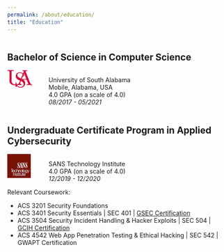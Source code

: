 ```yaml
---
permalink: /about/education/
title: "Education"
---
```


<div style="float:left; display:inline-block">
    <h2 id="bachelor-of-science-in-computer-science">Bachelor of Science in Computer Science</h2>
    <div style="float:left; display:inline-block">
        <span style="float:left; width: 20%">
            <img src="/assets/images/usa-logo-small.png" alt="USA Logo"/>
        </span>
        <span style="float:right; width: 80%">
            <p style="float:right; display:block">
            University of South Alabama<br>
            Mobile, Alabama, USA<br>
            4.0 GPA (on a scale of 4.0)<br>
            <i>08/2017 - 05/2021</i>
            </p>
        </span>
    </div>
</div>

<!--
<div style="float:left; display:inline-block">
    Major: Computer Science<br>
    Minor: Mathematics<br><br>
    
    Relevant Coursework:
    <ul id="list">
        <li><nobr>&#8226; AI Theory and Programming</nobr></li>
        <li><nobr>&#8226; Adv. Data Structures and Algs.</nobr></li>
        <li><nobr>&#8226; Appl. Probability - Stats.</nobr></li>
        <li><nobr>&#8226; Cal.-Based Physics I & II</nobr></li>
        <li><nobr>&#8226; Computer Architecture</nobr></li>
        <li><nobr>&#8226; Concurrent and Distributed Computing</nobr></li>
        <li><nobr>&#8226; Data Mining</nobr></li>
        <li><nobr>&#8226; Data Warehousing</nobr></li>
        <li><nobr>&#8226; Database Concepts</nobr></li>
        <li><nobr>&#8226; Discrete Math.</nobr></li>
        <li><nobr>&#8226; Formal Lang. - Automata Theory</nobr></li>
        <li><nobr>&#8226; Calculus I & II</nobr></li>
        <li><nobr>&#8226; Number Theory</nobr></li>
        <li><nobr>&#8226; Linear Algebra I</nobr></li>
        <li><nobr>&#8226; Networking</nobr></li>
        <li><nobr>&#8226; Operating Systems</nobr></li>
        <li><nobr>&#8226; Program Lang. Theory</nobr></li>
        <li><nobr>&#8226; Software Eng. Principles</nobr></li>
        <li><nobr>&#8226; Technical Writing</nobr></li>
    </ul>
</div>
-->

<div style="float:left; display:inline-block">
    <h2 id="undergraduate-certificate-program-in-applied-cybersecurity">Undergraduate Certificate Program in Applied Cybersecurity</h2>
    <div style="float:left; display:inline-block">
        <span style="float:left; width: 20%">
            <img src="/assets/images/sans-logo-small.png" alt="SANS Technology Institute Logo"/>
        </span>
        <span style="float:right; width: 80%">
            <p style="float:right; display:block">
            SANS Technology Institute<br>
            4.0 GPA (on a scale of 4.0)<br>
            <i>12/2019 - 12/2020</i>
            </p>
        </span>
    </div>
</div>

<div style="float:left; display:inline-block">
Relevant Coursework:
<ul>
    <li>ACS 3201 Security Foundations</li>
    <li>ACS 3401 Security Essentials | SEC 401 | <a href="/about/certifications/#giac-security-essentials-certification-gsec">GSEC Certification</a></li>
    <li>ACS 3504 Security Incident Handling & Hacker Exploits | SEC 504 | <a href="/about/certifications/#giac-certified-incident-handler-gcih">GCIH Certification</a></li>
    <li>ACS 4542 Web App Penetration Testing & Ethical Hacking | SEC 542 | GWAPT Certification</li>
</ul>
</div>

<style>
#list li
{
    display: inline;
    list-style-type: disc;
    padding-right: 20px;
}

table
{
    border-collapse: collapse; 
    float: left; 
    display: inline-block; 
    font-size: 22px;
}
</style>